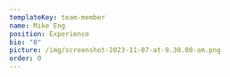 ```yaml
---
templateKey: team-member
name: Mike Eng
position: Experience
bio: "0"
picture: /img/screenshot-2023-11-07-at-9.30.08-am.png
order: 0
---
```

